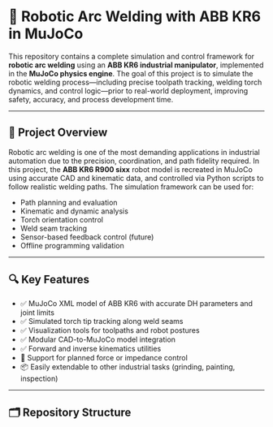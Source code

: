 # 🔧 Robotic Arc Welding with ABB KR6 in MuJoCo

This repository contains a complete simulation and control framework for **robotic arc welding** using an **ABB KR6 industrial manipulator**, implemented in the **MuJoCo physics engine**. The goal of this project is to simulate the robotic welding process—including precise toolpath tracking, welding torch dynamics, and control logic—prior to real-world deployment, improving safety, accuracy, and process development time.

---

## 📖 Project Overview

Robotic arc welding is one of the most demanding applications in industrial automation due to the precision, coordination, and path fidelity required. In this project, the **ABB KR6 R900 sixx** robot model is recreated in MuJoCo using accurate CAD and kinematic data, and controlled via Python scripts to follow realistic welding paths. The simulation framework can be used for:

- Path planning and evaluation
- Kinematic and dynamic analysis
- Torch orientation control
- Weld seam tracking
- Sensor-based feedback control (future)
- Offline programming validation

---

## 🔍 Key Features

- ✅ MuJoCo XML model of ABB KR6 with accurate DH parameters and joint limits
- ✅ Simulated torch tip tracking along weld seams
- ✅ Visualization tools for toolpaths and robot postures
- ✅ Modular CAD-to-MuJoCo model integration
- ✅ Forward and inverse kinematics utilities
- 🧪 Support for planned force or impedance control
- 📦 Easily extendable to other industrial tasks (grinding, painting, inspection)

---

## 🗂️ Repository Structure

